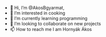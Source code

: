 - 👋 Hi, I’m @AkosBgyarmat,
- 👀 I’m interested in cooking
- 🌱 I’m currently learning programming
- 💞️ I’m looking to collaborate on new projects
- 📫 How to reach me I am Hornyák Ákos

<!---
AkosBgyarmat/AkosBgyarmat is a ✨ special ✨ repository because its `README.md` (this file) appears on your GitHub profile.
You can click the Preview link to take a look at your changes.
--->
